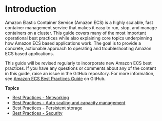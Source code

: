 # Introduction<a name="intro"></a>

Amazon Elastic Container Service \(Amazon ECS\) is a highly scalable, fast container management service that makes it easy to run, stop, and manage containers on a cluster\. This guide covers many of the most important operational best practices while also explaining core topics underpinning how Amazon ECS based applications work\. The goal is to provide a concrete, actionable approach to operating and troubleshooting Amazon ECS based applications\.

This guide will be revised regularly to incorporate new Amazon ECS best practices\. If you have any questions or comments about any of the content in this guide, raise an issue in the GitHub repository\. For more information, see [Amazon ECS Best Practices Guide](https://github.com/awsdocs/amazon-ecs-bestpractices-guide) on GitHub\.

**Topics**
+ [Best Practices \- Networking](networking.md)
+ [Best Practices \- Auto scaling and capacity management](capacity.md)
+ [Best Practices \- Persistent storage](storage.md)
+ [Best Practices \- Security](security.md)